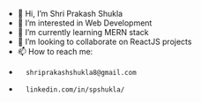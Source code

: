 - 👋 Hi, I’m Shri Prakash Shukla
- 👀 I’m interested in Web Development
- 🌱 I’m currently learning MERN stack
- 💞️ I’m looking to collaborate on ReactJS projects
- 📫 How to reach me:
-       shriprakashshukla8@gmail.com  
-       linkedin.com/in/spshukla/
